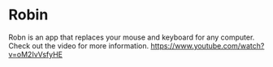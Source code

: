 # Robin
Robn is an app that replaces your mouse and keyboard for any computer. Check out the video for more information.
https://www.youtube.com/watch?v=oM2IvVsfyHE

